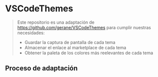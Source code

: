 # VSCodeThemes

> Este repositorio es una adaptación de https://github.com/gerane/VSCodeThemes para cumplir nuestras necesidades:
> - Guardar la captura de pantalla de cada tema
> - Almacenar el enlace al marketplace de cada tema
> - Obtener la paleta de los colores más reelevantes de cada tema

## Proceso de adaptación
